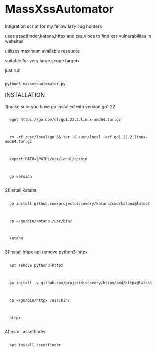 <h1 style="font-size: 36px;">MassXssAutomator</h1>
<p>Intigration script for my fellow lazy bug hunters</p>
<p>uses assetfinder,katana,httpx and xss_vibes to find xss vulnerabilites in websites
<p>utilizes maximum available resouces </p>
<p>suitable for very large scope targets</p>
<p>just run </p>

<pre><code class="language-bash">
python3 massxssautomator.py
</code></pre>

  
<p style="font-size: 18px;">INSTALLATION</p>
1)make sure you have go installed with version go1.22
  <pre><code class="language-bash">
  wget https://go.dev/dl/go1.22.2.linux-amd64.tar.gz
  </code></pre>
  <pre><code class="language-bash">
  rm -rf /usr/local/go && tar -C /usr/local -xzf go1.22.2.linux-amd64.tar.gz
  </code></pre>    
  <pre><code class="language-bash">
  export PATH=$PATH:/usr/local/go/bin
  </code></pre>    
  <pre><code class="language-bash">
  go version
  </code></pre>  
2)Install katana
  <pre><code class="language-bash">
  go install github.com/projectdiscovery/katana/cmd/katana@latest
  </code></pre>  

  <pre><code class="language-bash">
  cp ~/go/bin/katana /usr/bin/
  </code></pre>    
  <pre><code class="language-bash">
  katana
  </code></pre>
3)Install httpx
  apt remove python3-httpx
  <pre><code class="language-bash">
  apt remove python3-httpx
  </code></pre>
  <pre><code class="language-bash">
  go install -v github.com/projectdiscovery/httpx/cmd/httpx@latest
  </code></pre>
  <pre><code class="language-bash">
  cp ~/go/bin/httpx /usr/bin/
  </code></pre>
  <pre><code class="language-bash">
  httpx
  </code></pre>
4)Install assetfinder
  <pre><code class="language-bash">
  apt install assetfinder
  </code></pre>
  
  

  


